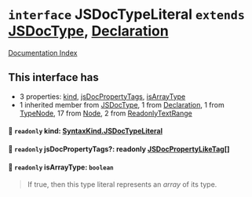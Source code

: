 # `interface` JSDocTypeLiteral `extends` [JSDocType](../interface.JSDocType/README.md), [Declaration](../interface.Declaration/README.md)

[Documentation Index](../README.md)

## This interface has

- 3 properties:
[kind](#-readonly-kind-syntaxkindjsdoctypeliteral),
[jsDocPropertyTags](#-readonly-jsdocpropertytags-readonly-jsdocpropertyliketag),
[isArrayType](#-readonly-isarraytype-boolean)
- 1 inherited member from [JSDocType](../interface.JSDocType/README.md), 1 from [Declaration](../interface.Declaration/README.md), 1 from [TypeNode](../interface.TypeNode/README.md), 17 from [Node](../interface.Node/README.md), 2 from [ReadonlyTextRange](../interface.ReadonlyTextRange/README.md)


#### 📄 `readonly` kind: [SyntaxKind.JSDocTypeLiteral](../enum.SyntaxKind/README.md#jsdoctypeliteral--323)



#### 📄 `readonly` jsDocPropertyTags?: readonly [JSDocPropertyLikeTag](../interface.JSDocPropertyLikeTag/README.md)\[]



#### 📄 `readonly` isArrayType: `boolean`

> If true, then this type literal represents an *array* of its type.



